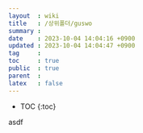 ```yaml
---
layout  : wiki
title   : /상위폴더/guswo
summary : 
date    : 2023-10-04 14:04:16 +0900
updated : 2023-10-04 14:04:47 +0900
tag     : 
toc     : true
public  : true
parent  : 
latex   : false
---
```

* TOC
{:toc}

asdf
